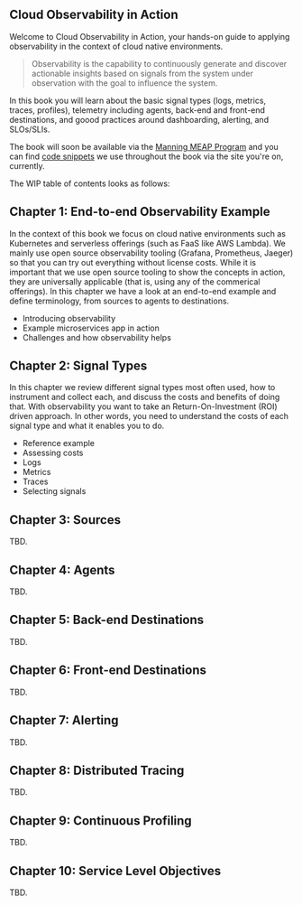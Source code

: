 ## Cloud Observability in Action

Welcome to Cloud Observability in Action, your hands-on guide to applying
observability in the context of cloud native environments.

> Observability is the capability to continuously generate and discover 
> actionable insights based on signals from the system under observation 
> with the goal to influence the system.

In this book you will learn about the basic signal types (logs, metrics, traces,
profiles), telemetry including agents, back-end and front-end destinations, 
and goood practices around dashboarding, alerting, and SLOs/SLIs.

The book will soon be available via the [Manning MEAP Program](https://www.manning.com/meap-program)
and you can find [code snippets](https://github.com/mhausenblas/o11y-in-action.cloud/tree/main/code) we use throughout the book via the 
site you're on, currently.

The WIP table of contents looks as follows:

## Chapter 1: End-to-end Observability Example
In the context of this book we focus on cloud native environments such as 
Kubernetes and serverless offerings (such as FaaS like AWS Lambda). We mainly
use open source observability tooling (Grafana, Prometheus, Jaeger) so that 
you can try out everything without license costs. While it is important that
we use open source tooling to show the concepts in action, they are universally
applicable (that is, using any of the commerical offerings). 
In this chapter we have a look at an end-to-end example and define terminology,
from sources to agents to destinations.

* Introducing observability
* Example microservices app in action
* Challenges and how observability helps

## Chapter 2: Signal Types
In this chapter we review different signal types most often used, 
how to instrument and collect each, and discuss the costs and benefits of doing 
that. With observability you want to take an Return-On-Investment (ROI) driven
approach. In other words, you need to understand the costs of each signal type 
and what it enables you to do.

* Reference example
* Assessing costs
* Logs
* Metrics
* Traces
* Selecting signals

## Chapter 3: Sources
TBD.

## Chapter 4: Agents
TBD.

## Chapter 5: Back-end Destinations
TBD.

## Chapter 6: Front-end Destinations
TBD.

## Chapter 7: Alerting
TBD.

## Chapter 8: Distributed Tracing
TBD.

## Chapter 9: Continuous Profiling
TBD.

## Chapter 10: Service Level Objectives
TBD.
